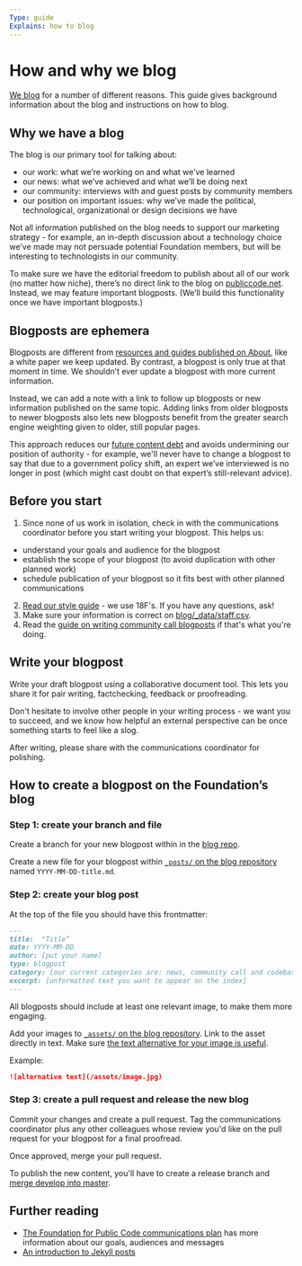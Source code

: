 ```yaml
---
Type: guide
Explains: how to blog
---
```


# How and why we blog

[We blog](https://blog.publiccode.net/) for a number of different reasons. This guide gives background information about the blog and instructions on how to blog.

## Why we have a blog

The blog is our primary tool for talking about:

* our work: what we’re working on and what we’ve learned
* our news: what we’ve achieved and what we’ll be doing next
* our community: interviews with and guest posts by community members
* our position on important issues: why we’ve made the political, technological, organizational or design decisions we have

Not all information published on the blog needs to support our marketing strategy - for example, an in-depth discussion about a technology choice we’ve made may not persuade potential Foundation members, but will be interesting to technologists in our community.

To make sure we have the editorial freedom to publish about all of our work (no matter how niche), there’s no direct link to the blog on [publiccode.net](https://publiccode.net/). Instead, we may feature important blogposts. (We’ll build this functionality once we have important blogposts.)

## Blogposts are ephemera

Blogposts are different from [resources and guides published on About](../documentation/index.md), like a white paper we keep updated. By contrast, a blogpost is only true at that moment in time. We shouldn’t ever update a blogpost with more current information.

Instead, we can add a note with a link to follow up blogposts or new information published on the same topic. Adding links from older blogposts to newer blogposts also lets new blogposts benefit from the greater search engine weighting given to older, still popular pages.

This approach reduces our [future content debt](https://18f.gsa.gov/2016/05/19/content-debt-what-it-is-where-to-find-it-and-how-to-prevent-it-in-the-first-place/) and avoids undermining our position of authority - for example, we'll never have to change a blogpost to say that due to a government policy shift, an expert we’ve interviewed is no longer in post (which might cast doubt on that expert’s still-relevant advice).

## Before you start

1. Since none of us work in isolation, check in with the communications coordinator before you start writing your blogpost. This helps us:
  * understand your goals and audience for the blogpost
  * establish the scope of your blogpost (to avoid duplication with other planned work)
  * schedule publication of your blogpost so it fits best with other planned communications

2. [Read our style guide](https://content-guide.18f.gov/) - we use 18F's. If you have any questions, ask!
3. Make sure your information is correct on [blog/_data/staff.csv](https://github.com/publiccodenet/blog/blob/develop/_data/staff.csv).
4. Read the [guide on writing community call blogposts](community-call-blogposts.md) if that's what you're doing.

## Write your blogpost

Write your draft blogpost using a collaborative document tool. This lets you share it for pair writing, factchecking, feedback or proofreading.

Don't hesitate to involve other people in your writing process - we want you to succeed, and we know how helpful an external perspective can be once something starts to feel like a slog.

After writing, please share with the communications coordinator for polishing.

## How to create a blogpost on the Foundation’s blog

### Step 1: create your branch and file

Create a branch for your new blogpost within in the [blog repo](https://github.com/publiccodenet/blog).

Create a new file for your blogpost within [`_posts/` on the blog repository](https://github.com/publiccodenet/blog/tree/develop/_posts)
named `YYYY-MM-DD-title.md`.

### Step 2: create your blog post

At the top of the file you should have this frontmatter:

```markdown
---
title:  "Title”
date: YYYY-MM-DD
author: [put your name]
type: blogpost
category: [our current categories are: news, community call and codebase stewardship]
excerpt: [unformatted text you want to appear on the index]
---
```

All blogposts should include at least one relevant image, to make them more engaging.

Add your images to [`_assets/` on the blog repository](https://github.com/publiccodenet/blog/tree/develop/assets).
Link to the asset directly in text.
Make sure [the text alternative for your image is useful](https://www.w3.org/WAI/tips/writing/#write-meaningful-text-alternatives-for-images).

Example:

```markdown
![alternative text](/assets/image.jpg)
```

### Step 3: create a pull request and release the new blog

Commit your changes and create a pull request.
Tag the communications coordinator plus any other colleagues whose review you'd like on the pull request for your blogpost for a final proofread.

Once approved, merge your pull request.

To publish the new content, you'll have to create a release branch and [merge develop into master](../documentation/merge-develop-into-master.md).

## Further reading

* [The Foundation for Public Code communications plan](communications-plan.md) has more information about our goals, audiences and messages
* [An introduction to Jekyll posts](https://jekyllrb.com/docs/posts/)
